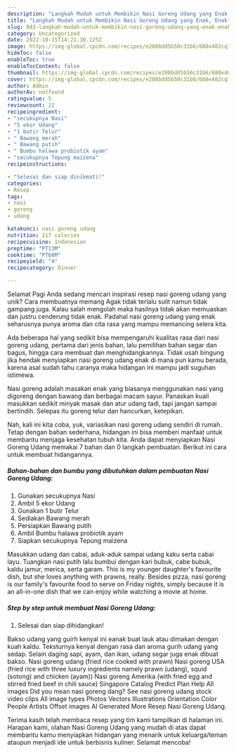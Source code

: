 ```yaml
---
description: "Langkah Mudah untuk Membikin Nasi Goreng Udang yang Enak, Enak"
title: "Langkah Mudah untuk Membikin Nasi Goreng Udang yang Enak, Enak"
slug: 943-langkah-mudah-untuk-membikin-nasi-goreng-udang-yang-enak-enak
category: Uncategorized
date: 2022-10-15T14:21:30.125Z
image: https://img-global.cpcdn.com/recipes/e208bdd5b50c31b6/680x482cq70/nasi-goreng-udang-foto-resep-utama.jpg
hideToc: false
enableToc: true
enableTocContent: false
thumbnail: https://img-global.cpcdn.com/recipes/e208bdd5b50c31b6/680x482cq70/nasi-goreng-udang-foto-resep-utama.jpg
cover: https://img-global.cpcdn.com/recipes/e208bdd5b50c31b6/680x482cq70/nasi-goreng-udang-foto-resep-utama.jpg
author: Admin
authorAv: notfound
ratingvalue: 5
reviewcount: 22
recipeingredient:
- "secukupnya Nasi"
- "5 ekor Udang"
- "1 butir Telur"
- " Bawang merah"
- " Bawang putih"
- " Bumbu halawa probiotik ayam"
- "secukupnya Tepung maizena"
recipeinstructions:

- "Selesai dan siap dinikmati!"
categories:
- Resep
tags:
- nasi
- goreng
- udang

katakunci: nasi goreng udang 
nutrition: 217 calories
recipecuisine: Indonesian
preptime: "PT13M"
cooktime: "PT60M"
recipeyield: "4"
recipecategory: Dinner

---
```



Selamat Pagi Anda sedang mencari inspirasi resep nasi goreng udang yang unik? Cara membuatnya memang Agak tidak terlalu sulit namun tidak gampang juga. Kalau salah mengolah maka hasilnya tidak akan memuaskan dan justru cenderung tidak enak. Padahal nasi goreng udang yang enak seharusnya punya aroma dan cita rasa yang mampu memancing selera kita.


Ada beberapa hal yang sedikit bisa mempengaruhi kualitas rasa dari nasi goreng udang, pertama dari jenis bahan, lalu pemilihan bahan segar dan bagus, hingga cara membuat dan menghidangkannya. Tidak usah bingung jika hendak menyiapkan nasi goreng udang enak di mana pun kamu berada, karena asal sudah tahu caranya maka hidangan ini mampu jadi suguhan istimewa.

Nasi goreng adalah masakan enak yang biasanya menggunakan nasi yang digoreng dengan bawang dan berbagai macam sayur. Panaskan kuali masukkan sedikit minyak masak dan atur udang tadi, tapi jangan sampai bertindih. Selepas itu goreng telur dan hancurkan, ketepikan.


Nah, kali ini kita coba, yuk, variasikan nasi goreng udang sendiri di rumah. Tetap dengan bahan sederhana, hidangan ini bisa memberi manfaat untuk membantu menjaga kesehatan tubuh kita. Anda dapat menyiapkan Nasi Goreng Udang memakai 7 bahan dan 0 langkah pembuatan. Berikut ini cara untuk membuat hidangannya.

<!--inarticleads1-->

##### Bahan-bahan dan bumbu yang dibutuhkan dalam pembuatan Nasi Goreng Udang:

1. Gunakan secukupnya Nasi
1. Ambil 5 ekor Udang
1. Gunakan 1 butir Telur
1. Sediakan  Bawang merah
1. Persiapkan  Bawang putih
1. Ambil  Bumbu halawa probiotik ayam
1. Siapkan secukupnya Tepung maizena


Masukkan udang dan cabai, aduk-aduk sampai udang kaku serta cabai layu. Tuangkan nasi putih lalu bumbui dengan kari bubuk, cabe bubuk, kaldu jamur, merica, serta garam. This is my younger daughter&#39;s favourite dish, but she loves anything with prawns, really. Besides pizza, nasi goreng is our family&#39;s favourite food to serve on Friday nights, simply because it is an all-in-one dish that we can enjoy while watching a movie at home. 

<!--inarticleads2-->

##### Step by step untuk membuat Nasi Goreng Udang:


1. Selesai dan siap dihidangkan!

Bakso udang yang guirh kenyal ini eanak buat lauk atau dimakan dengan kuah kaldu. Teksturnya kenyal dengan rasa dan aroma gurih udang yang sedap. Selain daging sapi, ayam, dan ikan, udang segar juga enak dibuat bakso. Nasi goreng udang (fried rice cooked with prawn) Nasi goreng USA (fried rice with three luxury ingredients namely prawn (udang), squid (sotong) and chicken (ayam)) Nasi goreng Amerika (with fried egg and stirred fried beef in chili sauce) Singapore Catalog Predict Plan Help All images Did you mean nasi goreng dang? See nasi goreng udang stock video clips All image types Photos Vectors Illustrations Orientation Color People Artists Offset images AI Generated More Resep Nasi Goreng Udang. 

Terima kasih telah membaca resep yang tim kami tampilkan di halaman ini. Harapan kami, olahan Nasi Goreng Udang yang mudah di atas dapat membantu kamu menyiapkan hidangan yang menarik untuk keluarga/teman ataupun menjadi ide untuk berbisnis kuliner. Selamat mencoba!
